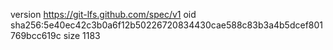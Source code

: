 version https://git-lfs.github.com/spec/v1
oid sha256:5e40ec42c3b0a6f12b50226720834430cae588c83b3a4b5dcef801769bcc619c
size 1183
